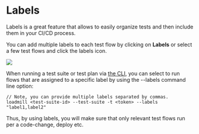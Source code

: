 # Labels

Labels is a great feature that allows to easily organize tests and then include them in your CI/CD process.

You can add multiple labels to each test flow by clicking on **Labels** or select a few test flows and click the labels icon.

![](../.gitbook/assets/video1957132272-online-video-cut.gif)

When running a test suite or test plan via [the CLI](https://docs.loadmill.com/integrations/npm-modal), you can select to run flows that are assigned to a specific label by using the --labels command line option:

```
// Note, you can provide multiple labels separated by commas.
loadmill <test-suite-id> --test-suite -t <token> --labels "label1,label2"
```

Thus, by using labels, you will make sure that only relevant test flows run per a code-change, deploy etc.
